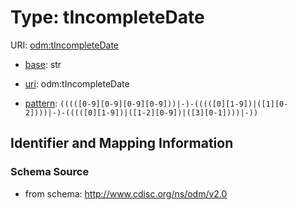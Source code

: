 # Type: tIncompleteDate



URI: [odm:tIncompleteDate](http://www.cdisc.org/ns/odm/v2.0/tIncompleteDate)

* [base](https://w3id.org/linkml/base): str

* [uri](https://w3id.org/linkml/uri): odm:tIncompleteDate



* [pattern](https://w3id.org/linkml/pattern): `(((([0-9][0-9][0-9][0-9]))|-)-(((([0][1-9])|([1][0-2])))|-)-(((([0][1-9])|([1-2][0-9])|([3][0-1])))|-))`






## Identifier and Mapping Information







### Schema Source


* from schema: http://www.cdisc.org/ns/odm/v2.0



